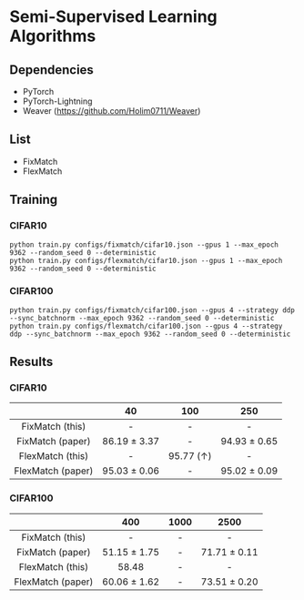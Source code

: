# Semi-Supervised Learning Algorithms

## Dependencies
- PyTorch
- PyTorch-Lightning
- Weaver (https://github.com/Holim0711/Weaver)

## List
- FixMatch
- FlexMatch

## Training

### CIFAR10
```
python train.py configs/fixmatch/cifar10.json --gpus 1 --max_epoch 9362 --random_seed 0 --deterministic
python train.py configs/flexmatch/cifar10.json --gpus 1 --max_epoch 9362 --random_seed 0 --deterministic
```

### CIFAR100
```
python train.py configs/fixmatch/cifar100.json --gpus 4 --strategy ddp --sync_batchnorm --max_epoch 9362 --random_seed 0 --deterministic
python train.py configs/flexmatch/cifar100.json --gpus 4 --strategy ddp --sync_batchnorm --max_epoch 9362 --random_seed 0 --deterministic
```

## Results

### CIFAR10
|                   | 40           | 100          | 250          |
| :---:             | :---:        | :---:        | :---:        |
| FixMatch (this)   | -            | -            | -            |
| FixMatch (paper)  | 86.19 ± 3.37 | -            | 94.93 ± 0.65 |
| FlexMatch (this)  | -            | 95.77 (↑)    | -            |
| FlexMatch (paper) | 95.03 ± 0.06 | -            | 95.02 ± 0.09 |

### CIFAR100
|                   | 400          | 1000         | 2500         |
| :---:             | :---:        | :---:        | :---:        |
| FixMatch (this)   | -            | -            | -            |
| FixMatch (paper)  | 51.15 ± 1.75 | -            | 71.71 ± 0.11 |
| FlexMatch (this)  | 58.48        | -            | -            |
| FlexMatch (paper) | 60.06 ± 1.62 | -            | 73.51 ± 0.20 |
